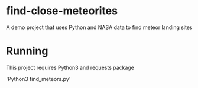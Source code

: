 # find-close-meteorites
A demo project that uses Python and NASA data to find meteor landing sites


# Running
This project requires Python3 and requests package

'Python3 find_meteors.py'

